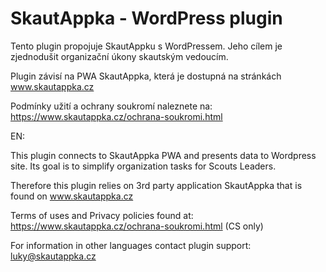 # SkautAppka - WordPress plugin

Tento plugin propojuje SkautAppku s WordPressem.
Jeho cílem je zjednodušit organizační úkony skautským vedoucím.

Plugin závisí na PWA SkautAppka, která je dostupná na stránkách www.skautappka.cz

Podmínky užití a ochrany soukromí naleznete na:
https://www.skautappka.cz/ochrana-soukromi.html

EN:

This plugin connects to SkautAppka PWA and presents data to Wordpress site.
Its goal is to simplify organization tasks for Scouts Leaders.

Therefore this plugin relies on 3rd party application SkautAppka that is found on www.skautappka.cz

Terms of uses and Privacy policies found at:
https://www.skautappka.cz/ochrana-soukromi.html (CS only)

For information in other languages contact plugin support:
luky@skautappka.cz
